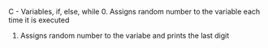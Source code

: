 C - Variables, if, else, while
0. Assigns random number to the variable each time it is executed
1. Assigns random number to the variabe and prints the last digit
